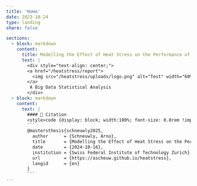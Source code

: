 ```yaml
---
title: 'Home'
date: 2023-10-24
type: landing
share: false

sections:
  - block: markdown
    content:
      title: Modelling the Effect of Heat Stress on the Performance of Swiss Dairy Cows
      text: | 
        <div style="text-align: center;">
        <a href="/heatstress/report">
          <img src="/heatstress/uploads/logo.png" alt="Test" width="60%" style="display: block; margin: 0 auto;"/>
        </a>
         A Big Data Statistical Analysis
        </div>
  - block: markdown
    content:
      text: |
        #### 🔗 Citation
        <style>code {display: block; width:100%; font-size: 0.8rem !important;}</style>
        ```
        @mastersthesis{schneuwly2025,
          author      = {Schneuwly, Arno},
          title       = {Modelling the Effect of Heat Stress on the Performance of Swiss Dairy Cows - A Big Data Statistical Analysis},
          date        = {2024-10-16},
          institution = {Swiss Federal Institute of Technology Zurich},
          url         = {https://ascheuw.github.io/heatstress},
          langid      = {en}
        }
        ```
---
```

